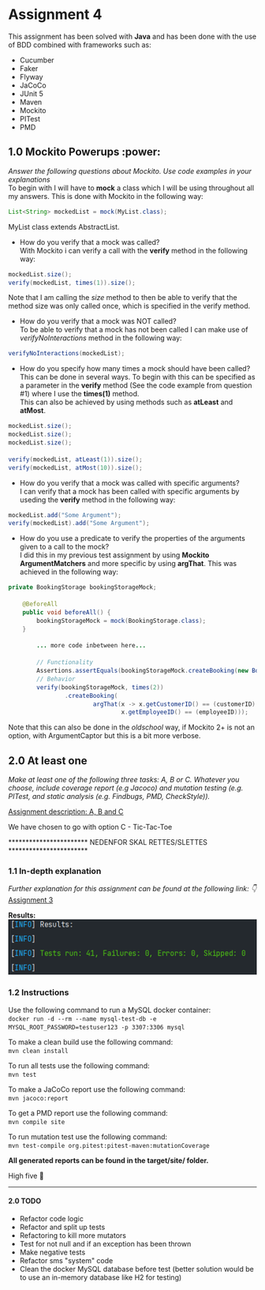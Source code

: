 # Assignment 4  
  
This assignment has been solved with **Java** and has been done with the use of BDD combined with frameworks such as:  
- Cucumber    
- Faker
- Flyway 
- JaCoCo
- JUnit 5  
- Maven
- Mockito
- PITest
- PMD

    
## 1.0 Mockito Powerups :power: 
*Answer the following questions about Mockito. Use code examples in your explanations*  
To begin with I will have to **mock** a class which I will be using throughout all my answers. This is done with Mockito in the following way:  
```java
List<String> mockedList = mock(MyList.class);  
``` 
    
MyList class extends AbstractList<String>.   
     
- How do you verify that a mock was called?   
With Mockito i can verify a call with the **verify** method in the following way:  
```java  
mockedList.size();  
verify(mockedList, times(1)).size();  
```  
Note that I am calling the *size* method to then be able to verify that the method size was only called once, which is specified in the verify method.  
 
- How do you verify that a mock was NOT called?  
To be able to verify that a mock has not been called I can make use of *verifyNoInteractions* method in the following way:  
```java  
verifyNoInteractions(mockedList);  
```  
 
- How do you specify how many times a mock should have been called?  
This can be done in several ways. To begin with this can be specified as a parameter in the **verify** method (See the code example from question #1) where I use the **times(1)** method.  
This can also be achieved by using methods such as **atLeast** and **atMost**.  
```java  
mockedList.size();
mockedList.size();
mockedList.size();

verify(mockedList, atLeast(1)).size();
verify(mockedList, atMost(10)).size();  
```  
   
- How do you verify that a mock was called with specific arguments?  
I can verify that a mock has been called with specific arguments by useding the **verify** method in the following way:  
```java  
mockedList.add("Some Argument");
verify(mockedList).add("Some Argument");  
```    
      
- How do you use a predicate to verify the properties of the arguments given to a call to the mock?  
I did this in my previous test assignment by using **Mockito ArgumentMatchers** and more specific by using **argThat**. This was achieved in the following way:  
```java  
private BookingStorage bookingStorageMock;  
  
    @BeforeAll
    public void beforeAll() {
        bookingStorageMock = mock(BookingStorage.class);  
    }  
  
        ... more code inbetween here...  
  
        // Functionality  
        Assertions.assertEquals(bookingStorageMock.createBooking(new BookingCreation(customerID, employeeID, date, start, end)), actual);  
        // Behavior  
        verify(bookingStorageMock, times(2))  
                .createBooking(  
                        argThat(x -> x.getCustomerID() == (customerID) &&  
                                x.getEmployeeID() == (employeeID)));  
```  
  
Note that this can also be done in the *oldschool* way, if Mockito 2+ is not an option, with ArgumentCaptor but this is a bit more verbose.  
     
## 2.0 At least one
*Make at least one of the following three tasks: A, B or C. Whatever you choose, include coverage report (e.g Jacoco) and mutation testing (e.g. PITest, and static analysis (e.g. Findbugs, PMD, CheckStyle)).*

[Assignment description: A, B and C](https://github.com/Jean-Poul/Test-Assignment-4/blob/main/Assignment-04.pdf)  

We have chosen to go with option C - Tic-Tac-Toe  


*********************** NEDENFOR SKAL RETTES/SLETTES ***********************

### 1.1 In-depth explanation
*Further explanation for this assignment can be found at the following link: :point_down:*  
[Assignment 3](https://www.example.com)  
  
**Results:**  
![Green test](https://github.com/Jean-Poul/Test-Assignment-3/blob/main/pictures/results.PNG)  
  
### 1.2 Instructions

Use the following command to run a MySQL docker container:  
`docker run -d --rm --name mysql-test-db -e MYSQL_ROOT_PASSWORD=testuser123 -p 3307:3306 mysql`  
  
To make a clean build use the following command:  
`mvn clean install`  
  
To run all tests use the following command:  
`mvn test`    
  
To make a JaCoCo report use the following command:  
`mvn jacoco:report`  

To get a PMD report use the following command:  
`mvn compile site`
    
To run mutation test use the following command:  
`mvn test-compile org.pitest:pitest-maven:mutationCoverage`
  
**All generated reports can be found in the target/site/ folder.**    
  
High five :raised_hands:
  
---  
    
#### 2.0 TODO    
- Refactor code logic
- Refactor and split up tests
- Refactoring to kill more mutators  
- Test for not null and if an exception has been thrown  
- Make negative tests
- Refactor sms "system" code
- Clean the docker MySQL database before test (better solution would be to use an in-memory database like H2 for testing)
